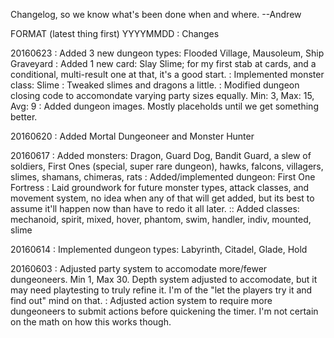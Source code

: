 Changelog, so we know what's been done when and where. --Andrew

FORMAT (latest thing first)
  YYYYMMDD
  : Changes

20160623
: Added 3 new dungeon types: Flooded Village, Mausoleum, Ship Graveyard
: Added 1 new card: Slay Slime; for my first stab at cards, and a conditional, multi-result one at that, it's a good start.
: Implemented monster class: Slime
: Tweaked slimes and dragons a little.
: Modified dungeon closing code to accomondate varying party sizes equally. Min: 3, Max: 15, Avg: 9
: Added dungeon images. Mostly placeholds until we get something better.

20160620
: Added Mortal Dungeoneer and Monster Hunter

20160617
: Added monsters: Dragon, Guard Dog, Bandit Guard, a slew of soldiers, First Ones (special, super rare dungeon), hawks, falcons, villagers, slimes, shamans, chimeras, rats
: Added/implemented dungeon: First One Fortress
: Laid groundwork for future monster types, attack classes, and movement system, no idea when any of that will get added, but its best to assume it'll happen now than have to redo it all later.
:: Added classes: mechanoid, spirit, mixed, hover, phantom, swim, handler, indiv, mounted, slime

20160614
: Implemented dungeon types: Labyrinth, Citadel, Glade, Hold

20160603
: Adjusted party system to accomodate more/fewer dungeoneers. Min 1, Max 30. Depth system adjusted to accomodate, but it may need playtesting to truly refine it. I'm of the "let the players try it and find out" mind on that.
: Adjusted action system to require more dungeoneers to submit actions before quickening the timer. I'm not certain on the math on how this works though.
